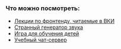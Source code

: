### Что можно посмотреть:
* [Лекции по фронтенду, читаемые в ВКИ](https://github.com/dmitryweiner/lectures)
* [Странный генератор звука](https://dmitryweiner.github.io/jouok/index.html)
* [Игра для обучения детей](http://malyavka.dweiner.ru/)
* [Учебный чат-сервер](https://github.com/dmitryweiner/mini-chat-server)

<!--
**dmitryweiner/dmitryweiner** is a ✨ _special_ ✨ repository because its `README.md` (this file) appears on your GitHub profile.

Here are some ideas to get you started:

- 🔭 I’m currently working on ...
- 🌱 I’m currently learning ...
- 👯 I’m looking to collaborate on ...
- 🤔 I’m looking for help with ...
- 💬 Ask me about ...
- 📫 How to reach me: ...
- 😄 Pronouns: ...
- ⚡ Fun fact: ...
-->

